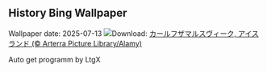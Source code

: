 ## History Bing Wallpaper
Wallpaper date: 2025-07-13
![](https://www.bing.com/th?id=OHR.BasaltColumns_JA-JP9334958471_UHD.jpg&w=1000)Download: [カールフザマルスヴィーク, アイスランド (© Arterra Picture Library/Alamy)](https://www.bing.com/th?id=OHR.BasaltColumns_JA-JP9334958471_UHD.jpg)

Auto get programm by LtgX
